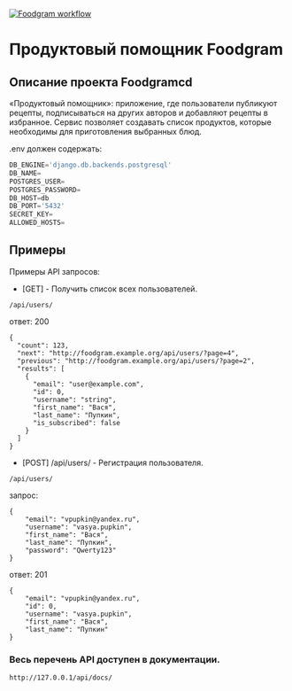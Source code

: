 [![Foodgram workflow](https://github.com/Alprika/foodgram-project-react/actions/workflows/yamdb_workflow.yml/badge.svg)](https://github.com/Alprika/foodgram-project-react/actions/workflows/yamdb_workflow.yml)

# Продуктовый помощник Foodgram

## Описание проекта Foodgramcd
«Продуктовый помощник»: приложение, где пользователи публикуют рецепты, подписываться на других авторов и добавляют рецепты в избранное. Сервис позволяет создавать список продуктов, которые необходимы для приготовления выбранных блюд.



.env должен содержать:
```python
DB_ENGINE='django.db.backends.postgresql'
DB_NAME=
POSTGRES_USER=
POSTGRES_PASSWORD=
DB_HOST=db
DB_PORT='5432'
SECRET_KEY=
ALLOWED_HOSTS=
```
## Примеры

Примеры API запросов:

- [GET] - Получить список всех пользователей.
```
/api/users/
```
ответ: 200
```
{
  "count": 123,
  "next": "http://foodgram.example.org/api/users/?page=4",
  "previous": "http://foodgram.example.org/api/users/?page=2",
  "results": [
    {
      "email": "user@example.com",
      "id": 0,
      "username": "string",
      "first_name": "Вася",
      "last_name": "Пупкин",
      "is_subscribed": false
    }
  ]
}
```
- [POST] /api/users/ - Регистрация пользователя.
```
/api/users/
```
запрос:
```
{
    "email": "vpupkin@yandex.ru",
    "username": "vasya.pupkin",
    "first_name": "Вася",
    "last_name": "Пупкин",
    "password": "Qwerty123"
}
```
ответ: 201
```
{
    "email": "vpupkin@yandex.ru",
    "id": 0,
    "username": "vasya.pupkin",
    "first_name": "Вася",
    "last_name": "Пупкин"
}
```

### Весь перечень API доступен в документации.
```url
http://127.0.0.1/api/docs/
```

